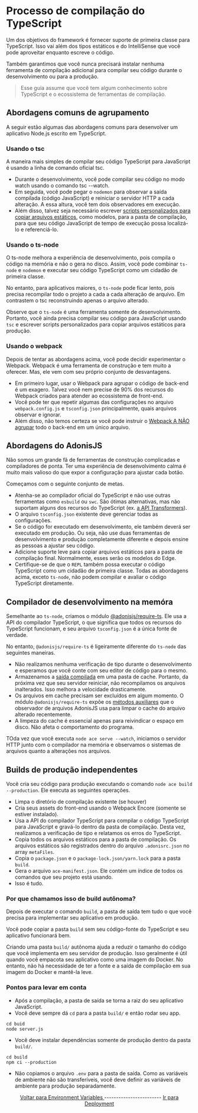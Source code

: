 # Processo de compilação do TypeScript
Um dos objetivos do framework é fornecer suporte de primeira classe para TypeScript. Isso vai além dos tipos estáticos e do IntelliSense que você pode aproveitar enquanto escreve o código.

Também garantimos que você nunca precisará instalar nenhuma ferramenta de compilação adicional para compilar seu código durante o desenvolvimento ou para a produção.

> Esse guia assume que você tem algum conhecimento sobre TypeScript e o ecossistema de ferramentas de compilação.

## Abordagens comuns de agrupamento
A seguir estão algumas das abordagens comuns para desenvolver um aplicativo Node.js escrito em TypeScript.

### Usando o tsc
A maneira mais simples de compilar seu código TypeScript para JavaScript é usando a linha de comando oficial tsc.

- Durante o desenvolvimento, você pode compilar seu código no modo watch usando o comando tsc --watch. 
- Em seguida, você pode pegar o `nodemon` para observar a saída compilada (código JavaScript) e reiniciar o servidor HTTP a cada alteração. A essa altura, você tem dois observadores em execução. 
- Além disso, talvez seja necessário escrever [scripts personalizados para copiar arquivos estáticos](https://github.com/microsoft/TypeScript/issues/30835), como modelos, para a pasta de compilação, para que seu código JavaScript de tempo de execução possa localizá-lo e referenciá-lo.

### Usando o ts-node
O ts-node melhora a experiência de desenvolvimento, pois compila o código na memória e não o gera no disco. Assim, você pode combinar `ts-node` e `nodemon` e executar seu código TypeScript como um cidadão de primeira classe.

No entanto, para aplicativos maiores, o `ts-node` pode ficar lento, pois precisa recompilar todo o projeto a cada a cada alteração de arquivo. Em contrastem o tsc reconstruindo apenas o arquivo alterado.

Observe que o `ts-node` é uma ferramenta somente de desenvolvimento. Portanto, você ainda precisa compilar seu código para JavaScript usando `tsc` e escrever scripts personalizados para copiar arquivos estáticos para produção.

### Usando o webpack
Depois de tentar as abordagens acima, você pode decidir experimentar o Webpack. Webpack é uma ferramenta de construção e tem muito a oferecer. Mas, ele vem com seu próprio conjunto de desvantagens.

- Em primeiro lugar, usar o Webpack para agrupar o código de back-end é um exagero. Talvez você nem precise de 90% dos recursos do Webpack criados para atender ao ecossistema de front-end.
- Você pode ter que repetir algumas das configurações no arquivo `webpack.config.js` e `tsconfig.json` principalmente, quais arquivos observar e ignorar.
- Além disso, não temos certeza se você pode instruir o [Webpack A NÃO agrupar](https://stackoverflow.com/questions/40096470/get-webpack-not-to-bundle-files) todo o back-end em um único arquivo.

## Abordagens do AdonisJS
Não somos um grande fã de ferramentas de construção complicadas e compiladores de ponta. Ter uma experiência de desenvolvimento calma é muito mais valioso do que expor a configuração para ajustar cada botão.

Começamos com o seguinte conjunto de metas.

- Atenha-se ao compilador oficial do TypeScript e não use outras ferramentas como `esbuild` ou `swc`. São ótimas alternativas, mas não suportam alguns dos recursos do TypeScript (ex. [a API Transformers](https://levelup.gitconnected.com/writing-typescript-custom-ast-transformer-part-1-7585d6916819)).
- O arquivo `tsconfig.json` existente deve gerenciar todas as configurações. 
- Se o código for executado em desenvolvimento, ele também deverá ser executado em produção. Ou seja, não use duas ferramentas de desenvolvimento e produção completamente diferente e depois ensine as pessoas a ajustar seu código.
- Adicione suporte leve para copiar arquivos estáticos para a pasta de compilação final. Normalmente, esses serão os modelos do Edge.
- Certifique-se de que o `REPL` também possa executar o código TypeScript como um cidadão de primeira classe. Todas as abordagens acima, exceto `ts-node`, não podem compilar e avaliar o código TypeScript diretamente.

## Compilador de desenvolvimento na memóra
Semelhante ao `ts-node`, criamos o módulo [@adonisjs/require-ts](https://github.com/adonisjs/require-ts). Ele usa a API do compilador TypeScript, o que significa que todos os recursos do TypeScript funcionam, e seu arquivo `tsconfig.json` é a única fonte de verdade.

No entanto, `@adonisjs/require-ts` é ligeiramente diferente do `ts-node` das seguintes maneiras.

- Não realizamos nenhuma verificação de tipo durante o desenvolvimento e esperamos que você conte com seu editor de código para o mesmo.
- Armazenamos a [saída compilada](https://github.com/adonisjs/require-ts/blob/develop/src/Compiler/index.ts#L185-L223) em uma pasta de cache. Portanto, da próxima vez que seu servidor reiniciar, não recompilamos os arquivos inalterados. Isso melhora a velocidade drasticamente.
- Os arquivos em cache precisam ser excluídos em algum momento. O módulo `@adonisjs/require-ts` expõe os [métodos auxiliares](https://github.com/adonisjs/require-ts/blob/develop/index.ts#L43-L57) que o observador de arquivos AdonisJS usa para limpar o cache do arquivo alterado recentemente.
- A limpeza do cache é essencial apenas para reivindicar o espaço em disco. Não afeta o comportamento do programa.

TOda vez que você executa `node ace serve --watch`, iniciamos o servidor HTTP junto com o compilador na memória e observamos o 
sistemas de arquivos quanto a alterações nos arquivos.

## Builds de produção independentes
Você cria seu código para produção executando o comando `node ace build --production`. Ele executa as seguintes operações.

- Limpa o diretório de compilação existente (se houver)
- Cria seus assets do front-end usando o Webpack Encore (somente se estiver instalado).
- Usa a API do compilador TypeScript para compilar o código TypeScript para JavaScript e gravá-lo dentro da pasta de compilação. Desta vez, realizamos a verificação de tipo e relatamos os erros do TypeScript.
- Copia todos os arquivos estáticos para a pasta de compilação. Os arquivos estáticos são registrados dentro do arquivo `.adonisrc.json` no array `metaFiles`.
- Copia o `package.json` e o `package-lock.json/yarn.lock` para a pasta `build`.
- Gera o arquivo `ace-manifest.json`. Ele contém um índice de todos os comandos que seu projeto está usando.
- Isso é tudo.

### Por que chamamos isso de build autônoma?
Depois de executar o comando `build`, a pasta de saída tem tudo o que você precisa para implementar seu aplicativo em produção.

Você pode copiar a pasta `build` sem seu código-fonte do TypeScript e seu aplicativo funcionará bem.

Criando uma pasta `build/` autônoma ajuda a reduzir o tamanho do código que você implementa em seu servidor de produção. Isso geralmente é útil quando você empacota seu aplicativo como uma imagem do Docker. No entanto, não há necessidade de ter a fonte e a saída de compilação em sua imagem do Docker e mantê-la leve.

### Pontos para levar em conta
- Após a compilação, a pasta de saída se torna a raiz do seu aplicativo JavaScript.
- Você deve sempre dá `cd` para a pasta `build/` e então rodar seu app.
```
cd buid
node server.js
```
- Você deve instalar dependências somente de produção dentro da pasta `build/`.
```
cd build
npm ci --production
```
- Não copiamos o arquivo `.env` para a pasta de saída. Como as variáveis de ambiente não são transferíveis, você deve definir as variáveis de ambiente para produção separadamente.

<footer align="center">
  <a href="./04-Environment_variables.md">Voltar para Environment Variables </a>------------------------
  <a href="./06-Deployment.md">Ir para Deployment</a>
</footer>
